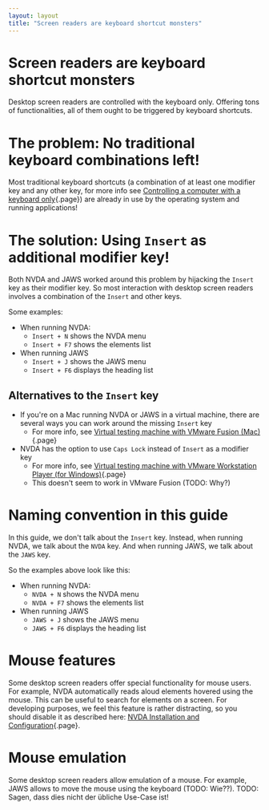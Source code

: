 ```yaml
---
layout: layout
title: "Screen readers are keyboard shortcut monsters"
---
```


# Screen readers are keyboard shortcut monsters

Desktop screen readers are controlled with the keyboard only. Offering tons of functionalities, all of them ought to be triggered by keyboard shortcuts.

# The problem: No traditional keyboard combinations left!

Most traditional keyboard shortcuts (a combination of at least one modifier key and any other key, for more info see [Controlling a computer with a keyboard only](/knowledge-about-developing-and-testing-accessible-websites/introduction-to-keyboard-only-usage/controlling-a-computer-with-a-keyboard-only){.page}) are already in use by the operating system and running applications!

# The solution: Using `Insert` as additional modifier key!

Both NVDA and JAWS worked around this problem by hijacking the `Insert` key as their modifier key. So most interaction with desktop screen readers involves a combination of the `Insert` and other keys.

Some examples:

- When running NVDA:
    - `Insert + N` shows the NVDA menu
    - `Insert + F7` shows the elements list
- When running JAWS
    - `Insert + J` shows the JAWS menu
    - `Insert + F6` displays the heading list

## Alternatives to the `Insert` key

- If you're on a Mac running NVDA or JAWS in a virtual machine, there are several ways you can work around the missing `Insert` key
    - For more info, see [Virtual testing machine with VMware Fusion (Mac)](/environment-needed-for-developing-accessible-websites/virtual-testing-machine/virtual-testing-machine-with-vmware-fusion--mac-){.page}
- NVDA has the option to use `Caps Lock` instead of `Insert` as a modifier key
    - For more info, see [Virtual testing machine with VMware Workstation Player (for Windows)](/environment-needed-for-developing-accessible-websites/virtual-testing-machine/virtual-testing-machine-with-vmware-workstation-player--for-windows-){.page}
    - This doesn't seem to work in VMware Fusion (TODO: Why?)

# Naming convention in this guide

In this guide, we don't talk about the `Insert` key. Instead, when running NVDA, we talk about the `NVDA` key. And when running JAWS, we talk about the `JAWS` key.

So the examples above look like this:

- When running NVDA:
    - `NVDA + N` shows the NVDA menu
    - `NVDA + F7` shows the elements list
- When running JAWS
    - `JAWS + J` shows the JAWS menu
    - `JAWS + F6` displays the heading list

# Mouse features

Some desktop screen readers offer special functionality for mouse users. For example, NVDA automatically reads aloud elements hovered using the mouse. This can be useful to search for elements on a screen. For developing purposes, we feel this feature is rather distracting, so you should disable it as described here: [NVDA Installation and Configuration](/environment-needed-for-developing-accessible-websites/relevant-screen-readers/nvda-installation-and-configuration){.page}.

# Mouse emulation

Some desktop screen readers allow emulation of a mouse. For example, JAWS allows to move the mouse using the keyboard (TODO: Wie??). TODO: Sagen, dass dies nicht der übliche Use-Case ist!